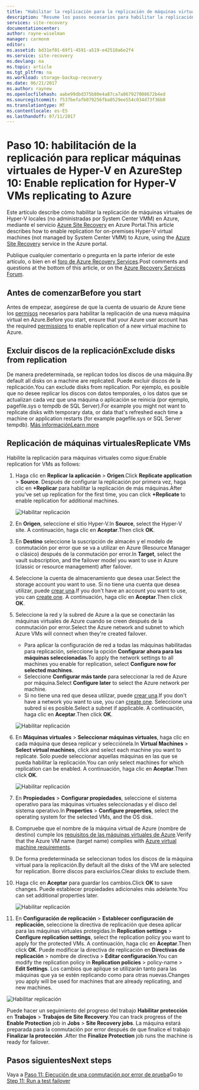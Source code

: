 ```yaml
---
title: "Habilitar la replicación para la replicación de máquinas virtuales de Hyper-V en Azure (sin System Center VMM) con Azure Site Recovery | Microsoft Docs"
description: "Resume los pasos necesarios para habilitar la replicación en Azure para máquinas virtuales de Hyper-V con el servicio de Azure Site Recovery"
services: site-recovery
documentationcenter: 
author: rayne-wiselman
manager: carmonm
editor: 
ms.assetid: bd31ef01-69f1-4591-a519-e42510a6e2f4
ms.service: site-recovery
ms.devlang: na
ms.topic: article
ms.tgt_pltfrm: na
ms.workload: storage-backup-recovery
ms.date: 06/21/2017
ms.author: raynew
ms.openlocfilehash: aabe99dbd375b80e4a87ca7a067927008672b4ed
ms.sourcegitcommit: f537befafb079256fba0529ee554c034d73f36b0
ms.translationtype: MT
ms.contentlocale: es-ES
ms.lasthandoff: 07/11/2017
---
```

# <a name="step-10-enable-replication-for-hyper-v-vms-replicating-to-azure"></a><span data-ttu-id="89f3e-103">Paso 10: habilitación de la replicación para replicar máquinas virtuales de Hyper-V en Azure</span><span class="sxs-lookup"><span data-stu-id="89f3e-103">Step 10: Enable replication for Hyper-V VMs replicating to Azure</span></span>


<span data-ttu-id="89f3e-104">Este artículo describe cómo habilitar la replicación de máquinas virtuales de Hyper-V locales (no administradas por System Center VMM) en Azure, mediante el servicio [Azure Site Recovery](site-recovery-overview.md) en Azure Portal.</span><span class="sxs-lookup"><span data-stu-id="89f3e-104">This article describes how to enable replication for on-premises Hyper-V virtual machines (not managed by System Center VMM) to Azure, using the [Azure Site Recovery](site-recovery-overview.md) service in the Azure portal.</span></span>

<span data-ttu-id="89f3e-105">Publique cualquier comentario o pregunta en la parte inferior de este artículo, o bien en el [foro de Azure Recovery Services](https://social.msdn.microsoft.com/forums/azure/home?forum=hypervrecovmgr).</span><span class="sxs-lookup"><span data-stu-id="89f3e-105">Post comments and questions at the bottom of this article, or on the [Azure Recovery Services Forum](https://social.msdn.microsoft.com/forums/azure/home?forum=hypervrecovmgr).</span></span>




## <a name="before-you-start"></a><span data-ttu-id="89f3e-106">Antes de comenzar</span><span class="sxs-lookup"><span data-stu-id="89f3e-106">Before you start</span></span>

<span data-ttu-id="89f3e-107">Antes de empezar, asegúrese de que la cuenta de usuario de Azure tiene los [permisos](site-recovery-role-based-linked-access-control.md#permissions-required-to-enable-replication-for-new-virtual-machines) necesarios para habilitar la replicación de una nueva máquina virtual en Azure.</span><span class="sxs-lookup"><span data-stu-id="89f3e-107">Before you start, ensure that your Azure user account has the required [permissions](site-recovery-role-based-linked-access-control.md#permissions-required-to-enable-replication-for-new-virtual-machines) to enable replication of a new virtual machine to Azure.</span></span>

## <a name="exclude-disks-from-replication"></a><span data-ttu-id="89f3e-108">Excluir discos de la replicación</span><span class="sxs-lookup"><span data-stu-id="89f3e-108">Exclude disks from replication</span></span>

<span data-ttu-id="89f3e-109">De manera predeterminada, se replican todos los discos de una máquina.</span><span class="sxs-lookup"><span data-stu-id="89f3e-109">By default all disks on a machine are replicated.</span></span> <span data-ttu-id="89f3e-110">Puede excluir discos de la replicación.</span><span class="sxs-lookup"><span data-stu-id="89f3e-110">You can exclude disks from replication.</span></span> <span data-ttu-id="89f3e-111">Por ejemplo, es posible que no desee replicar los discos con datos temporales, o los datos que se actualizan cada vez que una máquina o aplicación se reinicia (por ejemplo, pagefile.sys o tempdb de SQL Server).</span><span class="sxs-lookup"><span data-stu-id="89f3e-111">For example you might not want to replicate disks with temporary data, or data that's refreshed each time a machine or application restarts (for example pagefile.sys or SQL Server tempdb).</span></span> [<span data-ttu-id="89f3e-112">Más información</span><span class="sxs-lookup"><span data-stu-id="89f3e-112">Learn more</span></span>](site-recovery-exclude-disk.md)


## <a name="replicate-vms"></a><span data-ttu-id="89f3e-113">Replicación de máquinas virtuales</span><span class="sxs-lookup"><span data-stu-id="89f3e-113">Replicate VMs</span></span>

<span data-ttu-id="89f3e-114">Habilite la replicación para máquinas virtuales como sigue:</span><span class="sxs-lookup"><span data-stu-id="89f3e-114">Enable replication for VMs as follows:</span></span>          

1. <span data-ttu-id="89f3e-115">Haga clic en **Replicar la aplicación** > **Origen**.</span><span class="sxs-lookup"><span data-stu-id="89f3e-115">Click **Replicate application** > **Source**.</span></span> <span data-ttu-id="89f3e-116">Después de configurar la replicación por primera vez, haga clic en **+Replicar** para habilitar la replicación de más máquinas.</span><span class="sxs-lookup"><span data-stu-id="89f3e-116">After you've set up replication for the first time, you can click **+Replicate** to enable replication for additional machines.</span></span>

    ![Habilitar replicación](./media/hyper-v-site-walkthrough-enable-replication/enable-replication.png)
2. <span data-ttu-id="89f3e-118">En **Origen**, seleccione el sitio Hyper-V.</span><span class="sxs-lookup"><span data-stu-id="89f3e-118">In **Source**, select the Hyper-V site.</span></span> <span data-ttu-id="89f3e-119">A continuación, haga clic en **Aceptar**.</span><span class="sxs-lookup"><span data-stu-id="89f3e-119">Then click **OK**.</span></span>
3. <span data-ttu-id="89f3e-120">En **Destino** seleccione la suscripción de almacén y el modelo de conmutación por error que se va a utilizar en Azure (Resource Manager o clásico) después de la conmutación por error.</span><span class="sxs-lookup"><span data-stu-id="89f3e-120">In **Target**, select the vault subscription, and the failover model you want to use in Azure (classic or resource management) after failover.</span></span>
4. <span data-ttu-id="89f3e-121">Seleccione la cuenta de almacenamiento que desea usar.</span><span class="sxs-lookup"><span data-stu-id="89f3e-121">Select the storage account you want to use.</span></span> <span data-ttu-id="89f3e-122">Si no tiene una cuenta que desea utilizar, puede [crear una](#set-up-an-azure-storage-account).</span><span class="sxs-lookup"><span data-stu-id="89f3e-122">If you don't have an account you want to use, you can [create one](#set-up-an-azure-storage-account).</span></span> <span data-ttu-id="89f3e-123">A continuación, haga clic en **Aceptar**.</span><span class="sxs-lookup"><span data-stu-id="89f3e-123">Then click **OK**.</span></span>
5. <span data-ttu-id="89f3e-124">Seleccione la red y la subred de Azure a la que se conectarán las máquinas virtuales de Azure cuando se creen después de la conmutación por error.</span><span class="sxs-lookup"><span data-stu-id="89f3e-124">Select the Azure network and subnet to which Azure VMs will connect when they're created failover.</span></span>

    - <span data-ttu-id="89f3e-125">Para aplicar la configuración de red a todas las máquinas habilitadas para replicación, seleccione la opción **Configurar ahora para las máquinas seleccionadas**.</span><span class="sxs-lookup"><span data-stu-id="89f3e-125">To apply the network settings to all machines you enable for replication, select **Configure now for selected machines**.</span></span>
    - <span data-ttu-id="89f3e-126">Seleccione **Configurar más tarde** para seleccionar la red de Azure por máquina.</span><span class="sxs-lookup"><span data-stu-id="89f3e-126">Select **Configure later** to select the Azure network per machine.</span></span>
    - <span data-ttu-id="89f3e-127">Si no tiene una red que desea utilizar, puede [crear una](#set-up-an-azure-network).</span><span class="sxs-lookup"><span data-stu-id="89f3e-127">If you don't have a network you want to use, you can [create one](#set-up-an-azure-network).</span></span> <span data-ttu-id="89f3e-128">Seleccione una subred si es posible.</span><span class="sxs-lookup"><span data-stu-id="89f3e-128">Select a subnet if applicable.</span></span> <span data-ttu-id="89f3e-129">A continuación, haga clic en **Aceptar**.</span><span class="sxs-lookup"><span data-stu-id="89f3e-129">Then click **OK**.</span></span>

   ![Habilitar replicación](./media/hyper-v-site-walkthrough-enable-replication/enable-replication11.png)

6. <span data-ttu-id="89f3e-131">En **Máquinas virtuales** > **Seleccionar máquinas virtuales**, haga clic en cada máquina que desea replicar y selecciónela.</span><span class="sxs-lookup"><span data-stu-id="89f3e-131">In **Virtual Machines** > **Select virtual machines**, click and select each machine you want to replicate.</span></span> <span data-ttu-id="89f3e-132">Solo puede seleccionar aquellas máquinas en las que se pueda habilitar la replicación.</span><span class="sxs-lookup"><span data-stu-id="89f3e-132">You can only select machines for which replication can be enabled.</span></span> <span data-ttu-id="89f3e-133">A continuación, haga clic en **Aceptar**.</span><span class="sxs-lookup"><span data-stu-id="89f3e-133">Then click **OK**.</span></span>

    ![Habilitar replicación](./media/hyper-v-site-walkthrough-enable-replication/enable-replication5-for-exclude-disk.png)

7. <span data-ttu-id="89f3e-135">En **Propiedades** > **Configurar propiedades**, seleccione el sistema operativo para las máquinas virtuales seleccionadas y el disco del sistema operativo.</span><span class="sxs-lookup"><span data-stu-id="89f3e-135">In **Properties** > **Configure properties**, select the operating system for the selected VMs, and the OS disk.</span></span>
8. <span data-ttu-id="89f3e-136">Compruebe que el nombre de la máquina virtual de Azure (nombre de destino) cumple los [requisitos de las máquinas virtuales de Azure](site-recovery-support-matrix-to-azure.md#failed-over-azure-vm-requirements).</span><span class="sxs-lookup"><span data-stu-id="89f3e-136">Verify that the Azure VM name (target name) complies with [Azure virtual machine requirements](site-recovery-support-matrix-to-azure.md#failed-over-azure-vm-requirements).</span></span>
9. <span data-ttu-id="89f3e-137">De forma predeterminada se seleccionan todos los discos de la máquina virtual para la replicación.</span><span class="sxs-lookup"><span data-stu-id="89f3e-137">By default all the disks of the VM are selected for replication.</span></span> <span data-ttu-id="89f3e-138">Borre discos para excluirlos.</span><span class="sxs-lookup"><span data-stu-id="89f3e-138">Clear disks to exclude them.</span></span>
10. <span data-ttu-id="89f3e-139">Haga clic en **Aceptar** para guardar los cambios.</span><span class="sxs-lookup"><span data-stu-id="89f3e-139">Click **OK** to save changes.</span></span> <span data-ttu-id="89f3e-140">Puede establecer propiedades adicionales más adelante.</span><span class="sxs-lookup"><span data-stu-id="89f3e-140">You can set additional properties later.</span></span>

    ![Habilitar replicación](./media/hyper-v-site-walkthrough-enable-replication/enable-replication6-with-exclude-disk.png)

11. <span data-ttu-id="89f3e-142">En **Configuración de replicación** > **Establecer configuración de replicación**, seleccione la directiva de replicación que desea aplicar para las máquinas virtuales protegidas.</span><span class="sxs-lookup"><span data-stu-id="89f3e-142">In **Replication settings** > **Configure replication settings**, select the replication policy you want to apply for the protected VMs.</span></span> <span data-ttu-id="89f3e-143">A continuación, haga clic en **Aceptar**.</span><span class="sxs-lookup"><span data-stu-id="89f3e-143">Then click **OK**.</span></span> <span data-ttu-id="89f3e-144">Puede modificar la directiva de replicación en **Directivas de replicación** > nombre de directiva > **Editar configuración**.</span><span class="sxs-lookup"><span data-stu-id="89f3e-144">You can modify the replication policy in **Replication policies** > policy-name > **Edit Settings**.</span></span> <span data-ttu-id="89f3e-145">Los cambios que aplique se utilizarán tanto para las máquinas que ya se estén replicando como para otras nuevas.</span><span class="sxs-lookup"><span data-stu-id="89f3e-145">Changes you apply will be used for machines that are already replicating, and new machines.</span></span>


   ![Habilitar replicación](./media/hyper-v-site-walkthrough-enable-replication/enable-replication7.png)

<span data-ttu-id="89f3e-147">Puede hacer un seguimiento del progreso del trabajo **Habilitar protección** en **Trabajos** > **Trabajos de Site Recovery**.</span><span class="sxs-lookup"><span data-stu-id="89f3e-147">You can track progress of the **Enable Protection** job in **Jobs** > **Site Recovery jobs**.</span></span> <span data-ttu-id="89f3e-148">La máquina estará preparada para la conmutación por error después de que finalice el trabajo **Finalizar la protección** .</span><span class="sxs-lookup"><span data-stu-id="89f3e-148">After the **Finalize Protection** job runs the machine is ready for failover.</span></span>


## <a name="next-steps"></a><span data-ttu-id="89f3e-149">Pasos siguientes</span><span class="sxs-lookup"><span data-stu-id="89f3e-149">Next steps</span></span>


<span data-ttu-id="89f3e-150">Vaya a [Paso 11: Ejecución de una conmutación por error de prueba](hyper-v-site-walkthrough-test-failover.md)</span><span class="sxs-lookup"><span data-stu-id="89f3e-150">Go to [Step 11: Run a test failover](hyper-v-site-walkthrough-test-failover.md)</span></span>
